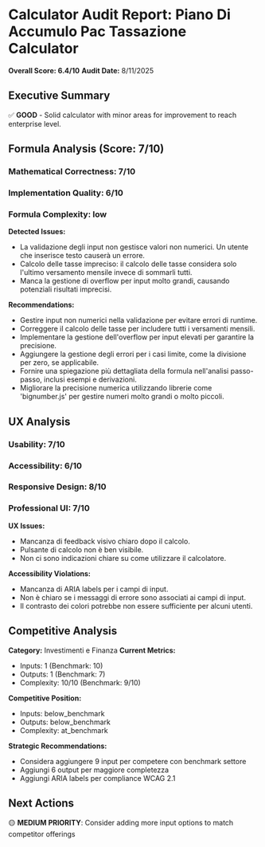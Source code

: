 # Calculator Audit Report: Piano Di Accumulo Pac Tassazione Calculator

**Overall Score: 6.4/10**
**Audit Date:** 8/11/2025

## Executive Summary

✅ **GOOD** - Solid calculator with minor areas for improvement to reach enterprise level.

## Formula Analysis (Score: 7/10)

### Mathematical Correctness: 7/10
### Implementation Quality: 6/10
### Formula Complexity: low

**Detected Issues:**
- La validazione degli input non gestisce valori non numerici. Un utente che inserisce testo causerà un errore.
- Calcolo delle tasse impreciso: il calcolo delle tasse considera solo l'ultimo versamento mensile invece di sommarli tutti.
- Manca la gestione di overflow per input molto grandi, causando potenziali risultati imprecisi.

**Recommendations:**
- Gestire input non numerici nella validazione per evitare errori di runtime.
- Correggere il calcolo delle tasse per includere tutti i versamenti mensili.
- Implementare la gestione dell'overflow per input elevati per garantire la precisione.
- Aggiungere la gestione degli errori per i casi limite, come la divisione per zero, se applicabile.
- Fornire una spiegazione più dettagliata della formula nell'analisi passo-passo, inclusi esempi e derivazioni.
- Migliorare la precisione numerica utilizzando librerie come 'bignumber.js' per gestire numeri molto grandi o molto piccoli.

## UX Analysis

### Usability: 7/10
### Accessibility: 6/10  
### Responsive Design: 8/10
### Professional UI: 7/10

**UX Issues:**
- Mancanza di feedback visivo chiaro dopo il calcolo.
- Pulsante di calcolo non è ben visibile.
- Non ci sono indicazioni chiare su come utilizzare il calcolatore.

**Accessibility Violations:**
- Mancanza di ARIA labels per i campi di input.
- Non è chiaro se i messaggi di errore sono associati ai campi di input.
- Il contrasto dei colori potrebbe non essere sufficiente per alcuni utenti.

## Competitive Analysis

**Category:** Investimenti e Finanza
**Current Metrics:**
- Inputs: 1 (Benchmark: 10)
- Outputs: 1 (Benchmark: 7)
- Complexity: 10/10 (Benchmark: 9/10)

**Competitive Position:**
- Inputs: below_benchmark
- Outputs: below_benchmark  
- Complexity: at_benchmark

**Strategic Recommendations:**
- Considera aggiungere 9 input per competere con benchmark settore
- Aggiungi 6 output per maggiore completezza
- Aggiungi ARIA labels per compliance WCAG 2.1

## Next Actions

🟡 **MEDIUM PRIORITY**: Consider adding more input options to match competitor offerings
